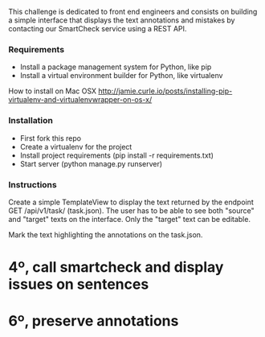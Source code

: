 This challenge is dedicated to front end engineers and consists on building a simple interface that displays the text annotations and mistakes by contacting our SmartCheck service using a REST API.


### Requirements
* Install a package management system for Python, like pip
* Install a virtual environment builder for Python, like virtualenv

How to install on Mac OSX
http://jamie.curle.io/posts/installing-pip-virtualenv-and-virtualenvwrapper-on-os-x/


### Installation
* First fork this repo
* Create a virtualenv for the project
* Install project requirements (pip install -r requirements.txt)
* Start server (python manage.py runserver)


### Instructions
Create a simple TemplateView to display the text returned by the endpoint GET /api/v1/task/ (task.json). The user has to be able to see both "source" and "target" texts on the interface. Only the "target" text can be editable.

Mark the text highlighting the annotations on the task.json.

# 4º, call smartcheck and display issues on sentences

# 6º, preserve annotations
